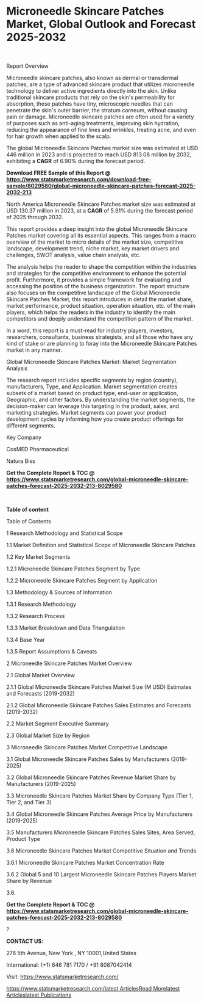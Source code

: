 <h1>Microneedle Skincare Patches Market, Global Outlook and Forecast 2025-2032</h1><br/><p>Report Overview</p>
 
 
 
 <p>Microneedle skincare patches, also known as dermal or transdermal patches, are a type of advanced skincare product that utilizes microneedle technology to deliver active ingredients directly into the skin. Unlike traditional skincare products that rely on the skin&#39;s permeability for absorption, these patches have tiny, microscopic needles that can penetrate the skin&#39;s outer barrier, the stratum corneum, without causing pain or damage. Microneedle skincare patches are often used for a variety of purposes such as anti-aging treatments, improving skin hydration, reducing the appearance of fine lines and wrinkles, treating acne, and even for hair growth when applied to the scalp.</p>
 
 
 
 <p>The global Microneedle Skincare Patches market size was estimated at USD 446 million in 2023 and is projected to reach USD 813.08 million by 2032, exhibiting a <strong>CAGR</strong> of 6.90% during the forecast period.</p>
 
 
 
 <p><strong>Download FREE Sample of this Report @ <a href="https://www.statsmarketresearch.com/download-free-sample/8029580/global-microneedle-skincare-patches-forecast-2025-2032-213">https://www.statsmarketresearch.com/download-free-sample/8029580/global-microneedle-skincare-patches-forecast-2025-2032-213</a></strong></p>
 
 
 
 <p>North America Microneedle Skincare Patches market size was estimated at USD 130.37 million in 2023, at a <strong>CAGR</strong> of 5.91% during the forecast period of 2025 through 2032.</p>
 
 
 
 <p>This report provides a deep insight into the global Microneedle Skincare Patches market covering all its essential aspects. This ranges from a macro overview of the market to micro details of the market size, competitive landscape, development trend, niche market, key market drivers and challenges, SWOT analysis, value chain analysis, etc.</p>
 
 
 
 <p>The analysis helps the reader to shape the competition within the industries and strategies for the competitive environment to enhance the potential profit. Furthermore, it provides a simple framework for evaluating and accessing the position of the business organization. The report structure also focuses on the competitive landscape of the Global Microneedle Skincare Patches Market, this report introduces in detail the market share, market performance, product situation, operation situation, etc. of the main players, which helps the readers in the industry to identify the main competitors and deeply understand the competition pattern of the market.</p>
 
 
 
 <p>In a word, this report is a must-read for industry players, investors, researchers, consultants, business strategists, and all those who have any kind of stake or are planning to foray into the Microneedle Skincare Patches market in any manner.</p>
 
 
 
 <p>Global Microneedle Skincare Patches Market: Market Segmentation Analysis</p>
 
 
 
 <p>The research report includes specific segments by region (country), manufacturers, Type, and Application. Market segmentation creates subsets of a market based on product type, end-user or application, Geographic, and other factors. By understanding the market segments, the decision-maker can leverage this targeting in the product, sales, and marketing strategies. Market segments can power your product development cycles by informing how you create product offerings for different segments.</p>
 
 
 
 <p>Key Company</p>
 
 
 
 <p>CosMED Pharmaceutical</p>
 
 
 
 <p>Natura Biss</p>
 
 
 
 <div><b>Get the Complete Report & TOC @ <a href="https://www.statsmarketresearch.com/global-microneedle-skincare-patches-forecast-2025-2032-213-8029580">https://www.statsmarketresearch.com/global-microneedle-skincare-patches-forecast-2025-2032-213-8029580</a></b></div>
 
 
 
 <p><br />
 
 <b>Table of content</b></p>
 
 
 
 <p>Table of Contents<br />
 
 1 Research Methodology and Statistical Scope<br />
 
 1.1 Market Definition and Statistical Scope of Microneedle Skincare Patches<br />
 
 1.2 Key Market Segments<br />
 
 1.2.1 Microneedle Skincare Patches Segment by Type<br />
 
 1.2.2 Microneedle Skincare Patches Segment by Application<br />
 
 1.3 Methodology & Sources of Information<br />
 
 1.3.1 Research Methodology<br />
 
 1.3.2 Research Process<br />
 
 1.3.3 Market Breakdown and Data Triangulation<br />
 
 1.3.4 Base Year<br />
 
 1.3.5 Report Assumptions & Caveats<br />
 
 2 Microneedle Skincare Patches Market Overview<br />
 
 2.1 Global Market Overview<br />
 
 2.1.1 Global Microneedle Skincare Patches Market Size (M USD) Estimates and Forecasts (2019-2032)<br />
 
 2.1.2 Global Microneedle Skincare Patches Sales Estimates and Forecasts (2019-2032)<br />
 
 2.2 Market Segment Executive Summary<br />
 
 2.3 Global Market Size by Region<br />
 
 3 Microneedle Skincare Patches Market Competitive Landscape<br />
 
 3.1 Global Microneedle Skincare Patches Sales by Manufacturers (2019-2025)<br />
 
 3.2 Global Microneedle Skincare Patches Revenue Market Share by Manufacturers (2019-2025)<br />
 
 3.3 Microneedle Skincare Patches Market Share by Company Type (Tier 1, Tier 2, and Tier 3)<br />
 
 3.4 Global Microneedle Skincare Patches Average Price by Manufacturers (2019-2025)<br />
 
 3.5 Manufacturers Microneedle Skincare Patches Sales Sites, Area Served, Product Type<br />
 
 3.6 Microneedle Skincare Patches Market Competitive Situation and Trends<br />
 
 3.6.1 Microneedle Skincare Patches Market Concentration Rate<br />
 
 3.6.2 Global 5 and 10 Largest Microneedle Skincare Patches Players Market Share by Revenue<br />
 
 3.6.</p>
 
 
 
 <div><b>Get the Complete Report & TOC @ <a href="https://www.statsmarketresearch.com/global-microneedle-skincare-patches-forecast-2025-2032-213-8029580">https://www.statsmarketresearch.com/global-microneedle-skincare-patches-forecast-2025-2032-213-8029580</a></b></div>
 
 
 
 <p>? </p>
 
 
 
 <p><b>CONTACT US:</b><br />
 
 276 5th Avenue, New York , NY 10001,United States<br />
 
 International: (+1) 646 781 7170 / +91 8087042414<br />
 
 Visit: <a href="https://www.statsmarketresearch.com/">https://www.statsmarketresearch.com/</a><br />
 
 <a href="https://gyeongbokgung.com">https://www.statsmarketresearch.com/</a><a href="https://hallyeomaritime.com">latest Articles</a><a href="https://jingwansa.com">Read More</a><a href="https://nguoiviet.jp/">latest Articles</a><a href="https://www.intelmarketresearch.com/">latest Publications</a></p>